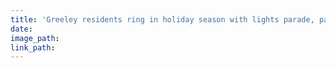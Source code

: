 ```yaml
---
title: 'Greeley residents ring in holiday season with lights parade, park lighting'
date:
image_path:
link_path:
---
```

